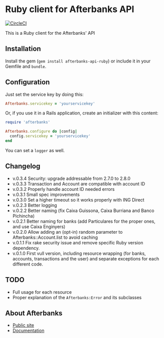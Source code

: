 # Ruby client for Afterbanks API

[![CircleCI](https://circleci.com/gh/quipuapp/afterbanks-api-ruby.svg?style=shield)](https://circleci.com/gh/quipuapp/afterbanks-api-ruby)

This is a Ruby client for the Afterbanks' API

Installation
---------

Install the gem (`gem install afterbanks-api-ruby`) or include it in your Gemfile and `bundle`.

Configuration
---------

Just set the service key by doing this:

```ruby
Afterbanks.servicekey = 'yourservicekey'
```

Or, if you use it in a Rails application, create an initializer with this content:

```ruby
require 'afterbanks'

Afterbanks.configure do |config|
  config.servicekey = 'yourservicekey'
end
```

You can set a `logger` as well.

Changelog
---------

* v.0.3.4 Security: upgrade addressable from 2.7.0 to 2.8.0
* v.0.3.3 Transaction and Account are compatible with account ID
* v.0.3.2 Properly handle account ID needed errors
* v.0.3.1 Small spec improvements
* v.0.3.0 Set a higher timeout so it works properly with ING Direct
* v.0.2.3 Better logging
* v.0.2.2 Better naming (fix Caixa Guissona, Caixa Burriana and Banco Pichincha)
* v.0.2.1 Better naming for banks (add Particulares for the proper ones, and use Caixa Enginyers)
* v.0.2.0 Allow adding an (opt-in) random parameter to Afterbanks::Account.list to avoid caching
* v.0.1.1 Fix rake security issue and remove specific Ruby version dependency.
* v.0.1.0 First vull version, including resource wrapping (for banks, accounts, transactions and the user) and separate exceptions for each different code.

TODO
----

* Full usage for each resource
* Proper explanation of the `Afterbanks:Error` and its subclasses

About Afterbanks
------------

* [Public site](https://www.afterbanks.com)
* [Documentation](https://app.swaggerhub.com/apis/Afterbanks/afterbanks-api-extendida)
